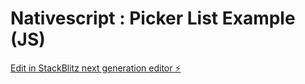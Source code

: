 # Nativescript : Picker List Example (JS)

[Edit in StackBlitz next generation editor ⚡️](https://stackblitz.com/~/github.com/dyazincahya/ns-js-picker-list-example)
